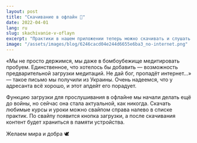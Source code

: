 ```yaml
---
layout: post
title: "Скачивание в офлайн 💾"
date: 2022-04-01
lang: ru
slug: skachivanie-v-oflayn
excerpt: "Практики в нашем приложении теперь можно скачивать и слушать даже без интернета."
image: "/assets/images/blog/6246cacd04e244d6655e6ba3_no-internet.png"
---
```


«Мы не просто держимся, мы даже в бомбоубежище медитировать пробуем. Единственное, что хотелось бы добавить — возможность предварительной загрузки медитаций. Не дай бог, пропадёт интернет...» — такое письмо мы получили из Украины. Очень надеемся, что у адресанта всё хорошо, и этот апдейт его порадует.

Функцию загрузки для прослушивания в офлайне мы начали делать ещё до войны, но сейчас она стала актуальной, как никогда. Скачать любимые курсы и уроки можно свайпом справа налево в списке практик. По свайпу появится кнопка загрузки, а после скачивания контент будет храниться в памяти устройства.

Желаем мира и добра 🕊